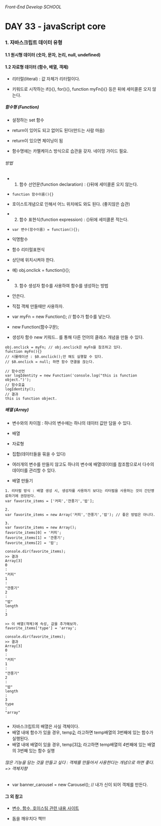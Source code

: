 ###### Front-End Develop SCHOOL

# DAY 33 - javaScript core

### 1. 자바스크립트 데이터 유형
#### 1.1 원시형 데이터 (숫자, 문자, 논리, null, undefined)
#### 1.2 자료형 데이터 (함수, 배열, 객체)

- 리터럴(literal) : 값 자체가 리터럴이다. 

- 키워드로 시작하는 if(){}, for(){}, function myFn(){} 등은 뒤에 세미콜론 오지 않는다. 

##### 함수형 (Function)

- 설정하는 set 함수
 - return이 있어도 되고 없어도 된다(만드는 사람 마음)
 - return이 있으면 체이닝이 됨

- 함수명에는 카멜케이스 방식으로 습관을 갖자. 네이밍 가이드 필요.

###### 방법 

- 1. 함수 선언문(function declaration) : {}뒤에 세미콜론 오지 않는다. 
 - `function 함수이름(){}`
 - 호이스트개념으로 인해서 어느 위치에도 와도 된다. (좋지않은 습관)

- 2. 함수 표현식(function expression) : {}뒤에 세미콜론 적는다.
 - `var 변수(함수이름) = function(){};`
 - 익명함수
 - 함수 리터럴표현식
 - 상단에 위치시켜야 한다. 
 - 예) obj.onclick = function(){}; 

- 3. 함수 생성자 함수를 사용하여 함수를 생성하는 방법 
 - 안쓴다.
 - 직접 객체 만들때만 사용하자.
 - var myFn = new Function(); // 함수가 함수를 낳는다. 
 - new Function(함수구문);
 - 생성자 함수 new 키워드.. 를 통해 다른 언어의 클래스 개념을 만들 수 있다. 


```
obj.onclick = myFn; // obj.onclick은 myFn을 참조하고 있다.
function myFn(){}
// 시뮬레이션 : $0.onclick();만 해도 실행할 수 있다.
// $0.onclick = null; 하면 함수 연결을 끊는다. 
```


```
// 함수선언
var logIdentity = new Function('console.log("this is function object.")');
// 함수호출
logIdentity();
// 결과
this is function object.
```

##### 배열 (Array)

- 변수와의 차이점 : 하나의 변수에는 하나의 데이터 값만 담을 수 있다. 

- 배열 
 - 자료형
 - 집합(데이터들을 묶을 수 있다)
 - 여러개의 변수를 만들지 않고도 하나의 변수에 배열데이터를 참조함으로서 다수의 데이터를 관리할 수 있다. 

- 배열 만들기

```
1. 리터럴 방식 : 배열 생성 시, 생성자를 사용하기 보다는 리터럴을 사용하는 것이 간단명료하기에 권장된다.
var favorite_items = ['커피','깐풍기','밥'];

2. 
var favorite_items = new Array('커피','깐풍기','밥'); // 좋은 방법은 아니다.

3. 
var favorite_items = new Array();
favorite_items[0] = '커피';
favorite_items[1] = '깐풍기';
favorite_items[2] = '밥';

console.dir(favorite_items);
>> 결과 
Array[3]
0
:
"커피"
1
:
"깐풍기"
2
:
"밥"
length
:
3

>> 이 배열(객체)에 속성, 값을 추가해보자. 
favorite_items['type'] = 'array';

console.dir(favorite_items);
>> 결과
Array[3]
0
:
"커피"
1
:
"깐풍기"
2
:
"밥"
length
:
3
type
:
"array"


```

- 자바스크립트의 배열은 사실 객체이다. 
- 배열 내에 함수가 있을 경우, temp[2](); 라고하면 temp배열의 3번째에 있는 함수가 실행된다.
- 배열 내에 배열이 있을 경우, temp[3][3](); 라고하면 temp배열의 4번째에 있는 배열의 3번째 있는 함수 실행 

###### 많은 기능을 담는 것을 만들고 싶다 : 객체를 만들어서 사용한다는 개념으로 하면 좋다. => 객체지향 

- var banner_carousel = new Carousel(); // 내가 신이 되어 객체를 만든다. 


#### 그 외 참고

- [변수, 함수, 호이스팅 관련 내용 사이트](http://chanlee.github.io/2013/12/10/javascript-variable-scope-and-hoisting/)

- 돔을 깨우치다 책!!! 